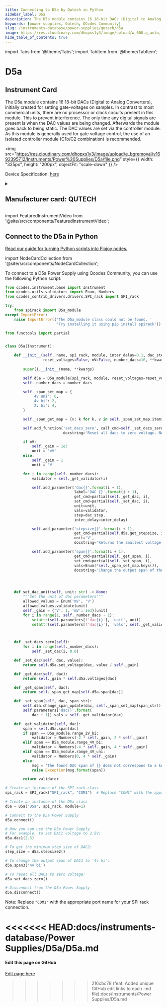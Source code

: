 ```yaml
---
title: Connecting to D5a by Qutech in Python
sidebar_label: D5a
description: The D5a module contains 16 18-bit DACs (Digital to Analog Converters), initially created for setting gate-voltages on samples. In contrast to most commercial units, there are no processor or clock circuits present in this module. This to prevent interference. The only time any digital signals are present is when the DAC values are being changed. Afterwards the module goes back to being static. The DAC values are set via the controller module. As this module is generally used for gate voltage control, the use of an isolated controller module (C1b/C2 combination) is recommended.
keywords: [power supplies, Qutech, QCodes Community]
slug: /instruments-database/power-supplies/qutech/d5a
image: https://res.cloudinary.com/dhopxs1y3/image/upload/w_600,q_auto,f_auto/e_bgremoval/v1692395712/Instruments/Power%20Supplies/D5a/file.jpg
hide_table_of_contents: true
---
```


import Tabs from '@theme/Tabs';
import TabItem from '@theme/TabItem';

# D5a

## Instrument Card

<div className="flex">

<div>

The D5a module contains 16 18-bit DACs (Digital to Analog Converters), initially created for setting gate-voltages on samples. In contrast to most commercial units, there are no processor or clock circuits present in this module. This to prevent interference. The only time any digital signals are present is when the DAC values are being changed. Afterwards the module goes back to being static. The DAC values are set via the controller module. As this module is generally used for gate voltage control, the use of an isolated controller module (C1b/C2 combination) is recommended.

</div>

<img src="https://res.cloudinary.com/dhopxs1y3/image/upload/e_bgremoval/v1692395712/Instruments/Power%20Supplies/D5a/file.png" style={{ width: "325px", height: "200px", objectFit: "scale-down" }} />

</div>

<div className="flex text-center">

<p>Device Specification: <a target="\_blank" href="/instruments-database/all-instruments/">here</a></p>

</div>

<details style={{ marginTop: "15px"}}>
<summary><h2>Manufacturer card: QUTECH</h2></summary>

<img src="https://res.cloudinary.com/dhopxs1y3/image/upload/v1692806156/Instruments/Vendor%20Logos/QuTech.png" style={{ width: "100%", height: "170px",objectFit: "scale-down" }} />

At QuTech, we work on a radically new technology with world-changing potential. Our mission: to develop scalable prototypes of a quantum computer and an inherently safe quantum internet, based on the fundamental laws of quantum mechanics.

<ul>
  <li>Headquarters: CJ Delft, Netherlands</li>
  <li>Yearly Revenue (millions, USD): 41.3</li>
  <li>Vendor Website: <a href="https://qutech.nl/">here</a></li>
</ul>
</details>

import FeaturedInstrumentVideo from '@site/src/components/FeaturedInstrumentVideo';

<FeaturedInstrumentVideo category='POWER_SUPPLIES' manufacturer='QUTECH'></FeaturedInstrumentVideo>


## Connect to the D5a in Python

[Read our guide for turning Python scripts into Flojoy nodes.](https://docs.flojoy.ai/custom-nodes/creating-custom-node/)

import NodeCardCollection from '@site/src/components/NodeCardCollection';

<Tabs>

<TabItem value="Flojoy" label="Flojoy" className="flojoy-instrument-tabs">

<NodeCardCollection category='POWER_SUPPLIES' manufacturer='QUTECH'></NodeCardCollection>

</TabItem>
<TabItem value="QCodes Community" label="QCodes Community">

To connect to a D5a Power Supply using Qcodes Community, you can use the following Python script:

```python
from qcodes.instrument.base import Instrument
from qcodes.utils.validators import Enum, Numbers
from qcodes_contrib_drivers.drivers.SPI_rack import SPI_rack

try:
    from spirack import D5a_module
except ImportError:
    raise ImportError(('The D5a_module class could not be found. '
                       'Try installing it using pip install spirack'))

from functools import partial


class D5a(Instrument):

    def __init__(self, name, spi_rack, module, inter_delay=0.1, dac_step=10e-3,
                 reset_voltages=False, mV=False, number_dacs=16, **kwargs):
                 
        super().__init__(name, **kwargs)

        self.d5a = D5a_module(spi_rack, module, reset_voltages=reset_voltages)
        self._number_dacs = number_dacs

        self._span_set_map = {
            '4v uni': 0,
            '4v bi': 2,
            '2v bi': 4,
        }

        self._span_get_map = {v: k for k, v in self._span_set_map.items()}

        self.add_function('set_dacs_zero', call_cmd=self._set_dacs_zero,
                          docstring='Reset all dacs to zero voltage. No ramping is performed.')

        if mV:
            self._gain = 1e3
            unit = 'mV'
        else:
            self._gain = 1
            unit = 'V'

        for i in range(self._number_dacs):
            validator = self._get_validator(i)

            self.add_parameter('dac{}'.format(i + 1),
                               label='DAC {}'.format(i + 1),
                               get_cmd=partial(self._get_dac, i),
                               set_cmd=partial(self._set_dac, i),
                               unit=unit,
                               vals=validator,
                               step=dac_step,
                               inter_delay=inter_delay)

            self.add_parameter('stepsize{}'.format(i + 1),
                               get_cmd=partial(self.d5a.get_stepsize, i),
                               unit='V',
                               docstring='Returns the smallest voltage step of the DAC.')

            self.add_parameter('span{}'.format(i + 1),
                               get_cmd=partial(self._get_span, i),
                               set_cmd=partial(self._set_span, i),
                               vals=Enum(*self._span_set_map.keys()),
                               docstring='Change the output span of the DAC. This command also updates the validator.')




    def set_dac_unit(self, unit: str) -> None:
        """Set the unit of dac parameters"""
        allowed_values = Enum('mV', 'V')
        allowed_values.validate(unit)
        self._gain = {'V': 1, 'mV': 1e3}[unit]
        for i in range(1, self._number_dacs + 1):
            setattr(self.parameters[f'dac{i}'], 'unit', unit)
            setattr(self.parameters[f'dac{i}'], 'vals', self._get_validator(i - 1))



    def _set_dacs_zero(self):
        for i in range(self._number_dacs):
            self._set_dac(i, 0.0)

    def _set_dac(self, dac, value):
        return self.d5a.set_voltage(dac, value / self._gain)

    def _get_dac(self, dac):
        return self._gain * self.d5a.voltages[dac]

    def _get_span(self, dac):
        return self._span_get_map[self.d5a.span[dac]]

    def _set_span(self, dac, span_str):
        self.d5a.change_span_update(dac, self._span_set_map[span_str])
        self.parameters['dac{}'.format(
            dac + 1)].vals = self._get_validator(dac)

    def _get_validator(self, dac):
        span = self.d5a.span[dac]
        if span == D5a_module.range_2V_bi:
            validator = Numbers(-2 * self._gain, 2 * self._gain)
        elif span == D5a_module.range_4V_bi:
            validator = Numbers(-4 * self._gain, 4 * self._gain)
        elif span == D5a_module.range_4V_uni:
            validator = Numbers(0, 4 * self._gain)
        else:
            msg = 'The found DAC span of {} does not correspond to a known one'
            raise Exception(msg.format(span))

        return validator

# Create an instance of the SPI_rack class
spi_rack = SPI_rack("SPI_rack", "COM1")  # Replace "COM1" with the appropriate port name

# Create an instance of the D5a class
d5a = D5a("D5a", spi_rack, module=1)

# Connect to the D5a Power Supply
d5a.connect()

# Now you can use the D5a Power Supply
# For example, to set DAC1 voltage to 2.5V:
d5a.dac1(2.5)

# To get the minimum step size of DAC2:
step_size = d5a.stepsize2()

# To change the output span of DAC3 to '4v bi':
d5a.span3('4v bi')

# To reset all DACs to zero voltage:
d5a.set_dacs_zero()

# Disconnect from the D5a Power Supply
d5a.disconnect()
```

Note: Replace `"COM1"` with the appropriate port name for your SPI rack connection.

<<<<<<< HEAD:docs/instruments-database/Power Supplies/D5a/D5a.md
</TabItem>
</Tabs>
=======
<SectionBreak />

[//]: # (Edit page on GitHub)

#### Edit this page on GitHub

[Edit page here](https://github.com/flojoy-ai/docs/blob/main/docs/instruments-database/Power%20Supplies/D5a/D5a.md)
>>>>>>> 216cbc78 (feat: Added unique GitHub edit links to each .md file):docs/Instruments/Power Supplies/D5a.md
